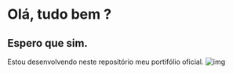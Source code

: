 # Olá, tudo bem ?
## Espero que sim.

Estou desenvolvendo neste repositório meu portifólio oficial.
![img](https://drive.google.com/file/d/1y6a4OtrVB6muMGrDrB-DmEBfUDJOLQ-T/view)
